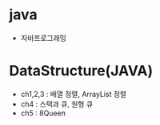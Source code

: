 # java
+ 자바프로그래밍
# DataStructure(JAVA)
+ ch1,2,3 : 배열 정렬, ArrayList 정렬
+ ch4 : 스택과 큐, 원형 큐
+ ch5 : 8Queen
